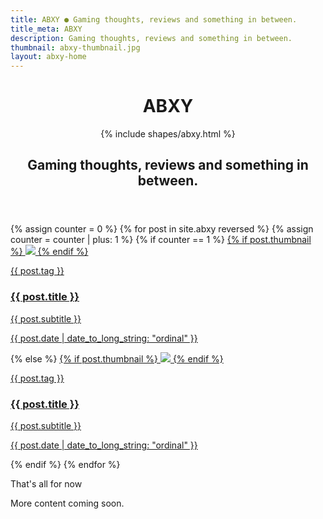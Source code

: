 ```yaml
---
title: ABXY ● Gaming thoughts, reviews and something in between.
title_meta: ABXY
description: Gaming thoughts, reviews and something in between.
thumbnail: abxy-thumbnail.jpg
layout: abxy-home
---
```

<header class="u-p-2 u-p-3-md">
  <h1 class="u-hidden">
    ABXY
  </h1>
  <div class="c-abxy-logo">
    {% include shapes/abxy.html %}
  </div>
  <h2 class="u-ft-display u-fw-500 u-ts-4 u-mb-8 u-mt-0">
    Gaming thoughts, reviews and something in between.
  </h2>
</header>
<section class="grid">
  {% assign counter = 0 %}
  {% for post in site.abxy reversed %}
  {% assign counter = counter | plus: 1 %}
  {% if counter == 1 %}
    <a href="{{ post.url }}" class="col-12 c-postcard" title="{{ post.title }}">
      {% if post.thumbnail %}
        <img src="/assets/images/{{ post.thumbnail }}" class="c-postcard__img"/>
      {% endif %}
      <article class="c-postcard__content">
        <div>
          <p class="c-tag u-mb-2">{{ post.tag }}</p>
          <h3 class="u-ft-display u-fw-700 u-ts-3 u-m-0">{{ post.title }}</h3>
          <p class="u-ft-serif u-ts-4">{{ post.subtitle }}</p>
        </div>
        <div>
          <p class="u-ft-display u-ts-6 u-mt-8">{{ post.date | date_to_long_string: "ordinal" }}</p>
        </div>
      </article>
    </a>
  {% else %}
    <a href="{{ post.url }}" class="col-12 col-md-6 c-postcard c-postcard--small" title="{{ post.title }}">
      {% if post.thumbnail %}
        <img src="/assets/images/{{ post.thumbnail }}" class="c-postcard__img"/>
      {% endif %}
      <article class="c-postcard__content">
        <div>
          <p class="c-tag u-mb-2">{{ post.tag }}</p>
          <h3 class="u-ft-sans u-ts-3 u-m-0 u-fw-500">{{ post.title }}</h3>
          <p class="u-ft-serif u-ts-4">{{ post.subtitle }}</p>
        </div>
        <div>
          <p class="u-ft-display u-ts-6 u-mt-8">{{ post.date | date_to_long_string: "ordinal" }}</p>
        </div>
      </article>
    </a>
  {% endif %}
  {% endfor %}
  <div class="col-12 col-md-6 u-p-2 u-p-3-md u-bc-gray-1">
    <p class="u-ft-display u-fw-700 u-ts-5">That's all for now</p>
    <p class="u-ft-sans u-ts-6">More content coming soon.</p>
  </div>
</section>
